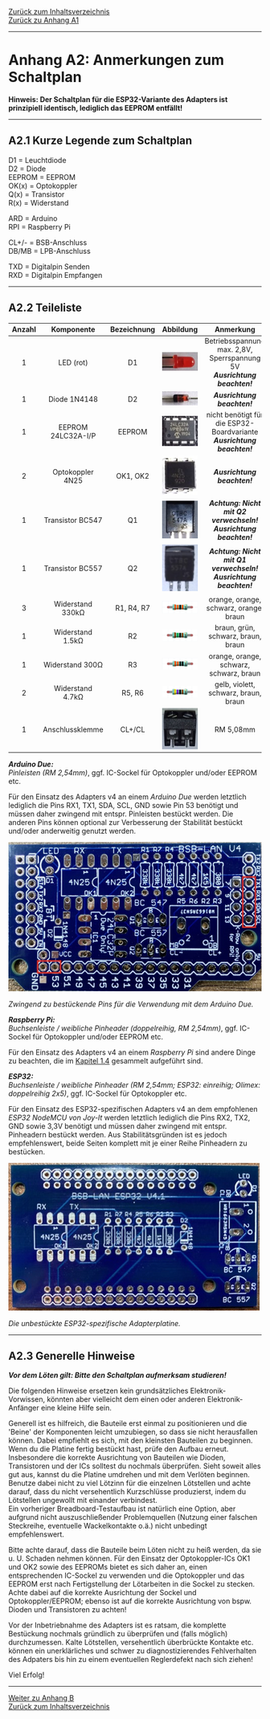 [Zurück zum Inhaltsverzeichnis](inhaltsverzeichnis.md)  
[Zurück zu Anhang A1](anhang_a1.md)    
    
---
    

    
# Anhang A2: Anmerkungen zum Schaltplan
    

**Hinweis: Der Schaltplan für die ESP32-Variante des Adapters ist prinzipiell identisch, lediglich das EEPROM entfällt!**  
    
---

## A2.1 Kurze Legende zum Schaltplan

D1 = Leuchtdiode  
D2 = Diode  
EEPROM = EEPROM  
OK(x) = Optokoppler  
Q(x) = Transistor  
R(x) = Widerstand  
 
ARD = Arduino  
RPI = Raspberry Pi  

CL+/- = BSB-Anschluss  
DB/MB = LPB-Anschluss  

TXD = Digitalpin Senden  
RXD = Digitalpin Empfangen    
    
---
    
## A2.2 Teileliste

| Anzahl | Komponente | Bezeichnung | Abbildung | Anmerkung | 
|:-----------:|:-------------:|:----------:|:-----------:|:------:|  
| 1 | LED (rot) | D1 | <img src="https://raw.githubusercontent.com/1coderookie/BSB-LPB-LAN/master/docs/pics/led_small.jpg"> | Betriebsspannung max. 2,8V, Sperrspannung 5V <br> ***Ausrichtung beachten!*** |  
| 1 | Diode 1N4148 | D2 | <img src="https://raw.githubusercontent.com/1coderookie/BSB-LPB-LAN/master/docs/pics/1n4148_small.jpg"> | ***Ausrichtung beachten!*** |  
| 1 | EEPROM 24LC32A-I/P | EEPROM | <img src="https://raw.githubusercontent.com/1coderookie/BSB-LPB-LAN/master/docs/pics/eeprom_small.jpg"> | nicht benötigt für die ESP32-Boardvariante <br> ***Ausrichtung beachten!*** |  
| 2 | Optokoppler 4N25 | OK1, OK2 | <img src="https://raw.githubusercontent.com/1coderookie/BSB-LPB-LAN/master/docs/pics/4n25_small.jpg"> | ***Ausrichtung beachten!*** |    
| 1 | Transistor BC547 | Q1 | <img src="https://raw.githubusercontent.com/1coderookie/BSB-LPB-LAN/master/docs/pics/bc547_small.jpg"> | ***Achtung: Nicht mit Q2 verwechseln!*** <br> ***Ausrichtung beachten!*** |  
| 1 | Transistor BC557 | Q2 | <img src="https://raw.githubusercontent.com/1coderookie/BSB-LPB-LAN/master/docs/pics/bc557_small.jpg"> | ***Achtung: Nicht mit Q1 verwechseln!*** <br> ***Ausrichtung beachten!*** |  
| 3 | Widerstand 330kΩ | R1, R4, R7 | <img src="https://raw.githubusercontent.com/1coderookie/BSB-LPB-LAN/master/docs/pics/330k_small.png"> | orange, orange, schwarz, orange, braun | 
| 1 | Widerstand 1.5kΩ | R2 | <img src="https://raw.githubusercontent.com/1coderookie/BSB-LPB-LAN/master/docs/pics/1k5_small.png"> | braun, grün, schwarz, braun, braun | 
| 1 | Widerstand 300Ω | R3 | <img src="https://raw.githubusercontent.com/1coderookie/BSB-LPB-LAN/master/docs/pics/330_small.png"> | orange, orange, schwarz, schwarz, braun | 
| 2 | Widerstand 4.7kΩ | R5, R6 | <img src="https://raw.githubusercontent.com/1coderookie/BSB-LPB-LAN/master/docs/pics/4k7_small.png"> | gelb, violett, schwarz, braun, braun |  
| 1 | Anschlussklemme | CL+/CL | <img src="https://raw.githubusercontent.com/1coderookie/BSB-LPB-LAN/master/docs/pics/klemme_small.jpg"> | RM 5,08mm |
    

***Arduino Due:***  
*Pinleisten (RM 2,54mm)*, ggf. IC-Sockel für Optokoppler und/oder EEPROM etc.  
  
Für den Einsatz des Adapters v4 an einem *Arduino Due* werden letztlich lediglich die Pins RX1, TX1, SDA, SCL, GND sowie Pin 53 benötigt und müssen daher zwingend mit entspr. Pinleisten bestückt werden. Die anderen Pins können optional zur Verbesserung der Stabilität bestückt und/oder anderweitig genutzt werden.  
  
<img src="https://raw.githubusercontent.com/1coderookie/BSB-LPB-LAN/master/docs/pics/bsb-adapter-v4-unbestueckt_pins.jpg">  
  
*Zwingend zu bestückende Pins für die Verwendung mit dem Arduino Due.*  
  
***Raspberry Pi:***  
*Buchsenleiste / weibliche Pinheader (doppelreihig, RM 2,54mm)*, ggf. IC-Sockel für Optokoppler und/oder EEPROM etc.  
  
Für den Einsatz des Adapters v4 an einem *Raspberry Pi* sind andere Dinge zu beachten, die im [Kapitel 1.4](kap01.md#14-raspberry-pi) gesammelt aufgeführt sind.    
        
***ESP32:***  
*Buchsenleiste / weibliche Pinheader (RM 2,54mm; ESP32: einreihig; Olimex: doppelreihig 2x5)*, ggf. IC-Sockel für Optokoppler etc.  
  
Für den Einsatz des ESP32-spezifischen Adapters v4 an dem empfohlenen *ESP32 NodeMCU von Joy-It* werden letztlich lediglich die Pins RX2, TX2,  GND sowie 3,3V benötigt und müssen daher zwingend mit entspr. Pinheadern bestückt werden. Aus Stabilitätsgründen ist es jedoch empfehlenswert, beide Seiten komplett mit je einer Reihe Pinheadern zu bestücken.   
  
<img src="https://raw.githubusercontent.com/1coderookie/BSB-LPB-LAN/master/docs/pics/ESP32-PCB.jpeg">  
  
*Die unbestückte ESP32-spezifische Adapterplatine.*  
        
    
---
    

## A2.3 Generelle Hinweise

***Vor dem Löten gilt: Bitte den Schaltplan aufmerksam studieren!***
  
Die folgenden Hinweise ersetzen kein grundsätzliches
Elektronik-Vorwissen, könnten aber vielleicht dem einen oder
anderen Elektronik-Anfänger eine kleine Hilfe sein.

Generell ist es hilfreich, die Bauteile erst einmal zu
positionieren und die 'Beine' der Komponenten leicht umzubiegen, so dass sie nicht herausfallen können. Dabei empfiehlt es sich, mit den kleinsten Bauteilen zu beginnen. Wenn du die Platine fertig bestückt hast, prüfe den Aufbau erneut. Insbesondere die korrekte Ausrichtung von Bauteilen wie Dioden, Transistoren und der ICs solltest du nochmals überprüfen. Sieht soweit alles gut aus, kannst du die Platine umdrehen und mit dem Verlöten beginnen. Benutze dabei nicht zu viel Lötzinn für die einzelnen Lötstellen und achte darauf, dass du nicht versehentlich Kurzschlüsse produzierst, indem du Lötstellen ungewollt mit einander verbindest.  
Ein vorheriger Breadboard-Testaufbau ist natürlich eine Option, aber
aufgrund nicht auszuschließender Problemquellen (Nutzung einer falschen
Steckreihe, eventuelle Wackelkontakte o.ä.) nicht unbedingt
empfehlenswert.

Bitte achte darauf, dass die Bauteile beim Löten nicht zu heiß werden,
da sie u. U. Schaden nehmen können. Für den Einsatz der Optokoppler-ICs
OK1 und OK2 sowie des EEPROMs bietet es sich daher an, einen entsprechenden IC-Sockel zu
verwenden und die Optokoppler und das EEPROM erst nach Fertigstellung der Lötarbeiten
in die Sockel zu stecken. Achte dabei auf die korrekte Ausrichtung der
Sockel und Optokoppler/EEPROM; ebenso ist auf die korrekte Ausrichtung von bspw.
Dioden und Transistoren zu achten!

Vor der Inbetriebnahme des Adapters ist es ratsam, die komplette
Bestückung nochmals gründlich zu überprüfen und (falls möglich)
durchzumessen. Kalte Lötstellen, versehentlich überbrückte Kontakte etc.
können ein unerklärliches und schwer zu diagnostizierendes Fehlverhalten
des Adpaters bis hin zu einem eventuellen Reglerdefekt nach sich ziehen!

Viel Erfolg!  
    
---
         
     
[Weiter zu Anhang B](anhang_b.md)      
[Zurück zum Inhaltsverzeichnis](inhaltsverzeichnis.md)  
